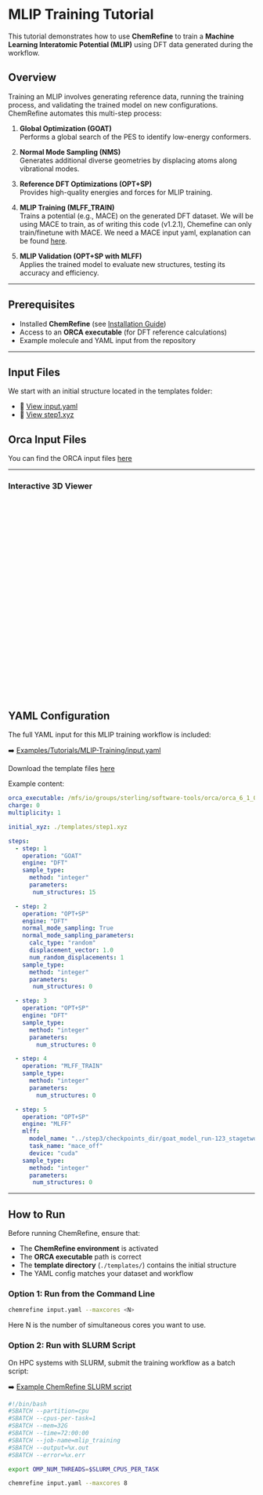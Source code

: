 # MLIP Training Tutorial

This tutorial demonstrates how to use **ChemRefine** to train a **Machine Learning Interatomic Potential (MLIP)** using DFT data generated during the workflow.

## Overview

Training an MLIP involves generating reference data, running the training process, and validating the trained model on new configurations.  
ChemRefine automates this multi-step process:

1. **Global Optimization (GOAT)**  
   Performs a global search of the PES to identify low-energy conformers.  

2. **Normal Mode Sampling (NMS)**  
   Generates additional diverse geometries by displacing atoms along vibrational modes.  

3. **Reference DFT Optimizations (OPT+SP)**  
   Provides high-quality energies and forces for MLIP training.  

4. **MLIP Training (MLFF_TRAIN)**  
   Trains a potential (e.g., MACE) on the generated DFT dataset. We will be using MACE to train, as of writing this code (v1.2.1), Chemefine can only train/finetune with MACE. We need a MACE input yaml, explanation can be found [here](https://github.com/ACEsuit/mace).

5. **MLIP Validation (OPT+SP with MLFF)**  
   Applies the trained model to evaluate new structures, testing its accuracy and efficiency.  

---

## Prerequisites

- Installed **ChemRefine** (see [Installation Guide](../INSTALL.md))  
- Access to an **ORCA executable** (for DFT reference calculations)  
- Example molecule and YAML input from the repository  

---

## Input Files

We start with an initial structure located in the templates folder:

- 📄 [View input.yaml](https://github.com/sterling-group/ChemRefine/blob/mkdocs/Examples/Tutorials/MLIPTraining/input.yaml)  
- 📄 [View step1.xyz](https://github.com/sterling-group/ChemRefine/blob/mkdocs/Examples/Tutorials/MLIP-Training/step1.xyz)  

## Orca Input Files

You can find the ORCA input files [here](https://github.com/sterling-group/ChemRefine/tree/mkdocs/Examples/Tutorials/MLIPTraining/templates)

---

### Interactive 3D Viewer

<div id="viewer" style="width: 100%; height: 400px; position: relative;"></div>

<script src="https://3Dmol.org/build/3Dmol-min.js"></script>
<script>
  let viewer = $3Dmol.createViewer("viewer", { backgroundColor: "white" });

  fetch("https://raw.githubusercontent.com/sterling-group/ChemRefine/mkdocs/Examples/Tutorials/MLIPTraining/step1.xyz")
    .then(r => r.text())
    .then(data => {
      viewer.addModel(data, "xyz");   // force XYZ format
      viewer.setStyle({}, {stick:{radius:0.15}, sphere:{scale:0.25}});
      viewer.zoomTo();
      viewer.render();
    })
    .catch(err => console.error("Could not load XYZ:", err));
</script>




## YAML Configuration

The full YAML input for this MLIP training workflow is included:

➡️ [Examples/Tutorials/MLIP-Training/input.yaml](https://raw.githubusercontent.com/sterling-group/ChemRefine/mkdocs/Examples/Tutorials/MLIP-Training/input.yaml)

Download the template files [here](https://raw.githubusercontent.com/sterling-group/ChemRefine/mkdocs/Examples/Tutorials/MLIP-Training/)

Example content:

```yaml
orca_executable: /mfs/io/groups/sterling/software-tools/orca/orca_6_1_0_avx2/orca
charge: 0
multiplicity: 1

initial_xyz: ./templates/step1.xyz

steps:
  - step: 1
    operation: "GOAT"
    engine: "DFT"
    sample_type:
      method: "integer"
      parameters:
       num_structures: 15

  - step: 2
    operation: "OPT+SP"
    engine: "DFT"
    normal_mode_sampling: True
    normal_mode_sampling_parameters:
      calc_type: "random"
      displacement_vector: 1.0
      num_random_displacements: 1
    sample_type:
      method: "integer"
      parameters:
       num_structures: 0

  - step: 3
    operation: "OPT+SP"
    engine: "DFT"
    sample_type:
      method: "integer"
      parameters:
        num_structures: 0

  - step: 4
    operation: "MLFF_TRAIN"
    sample_type:
      method: "integer"
      parameters:
        num_structures: 0

  - step: 5
    operation: "OPT+SP"
    engine: "MLFF"
    mlff:
      model_name: "../step3/checkpoints_dir/goat_model_run-123_stagetwo.model"
      task_name: "mace_off"
      device: "cuda"
    sample_type:
      method: "integer"
      parameters:
       num_structures: 0
```

---

## How to Run

Before running ChemRefine, ensure that:

- The **ChemRefine environment** is activated  
- The **ORCA executable** path is correct  
- The **template directory** (`./templates/`) contains the initial structure  
- The YAML config matches your dataset and workflow  

### Option 1: Run from the Command Line

```bash
chemrefine input.yaml --maxcores <N>
```

Here N is the number of simultaneous cores you want to use.

### Option 2: Run with SLURM Script

On HPC systems with SLURM, submit the training workflow as a batch script:

➡️ [Example ChemRefine SLURM script](https://raw.githubusercontent.com/sterling-group/ChemRefine/mkdocs/Examples/Templates/chemrefine.slurm)

```bash
#!/bin/bash
#SBATCH --partition=cpu
#SBATCH --cpus-per-task=1
#SBATCH --mem=32G
#SBATCH --time=72:00:00
#SBATCH --job-name=mlip_training
#SBATCH --output=%x.out
#SBATCH --error=%x.err

export OMP_NUM_THREADS=$SLURM_CPUS_PER_TASK

chemrefine input.yaml --maxcores 8
```
